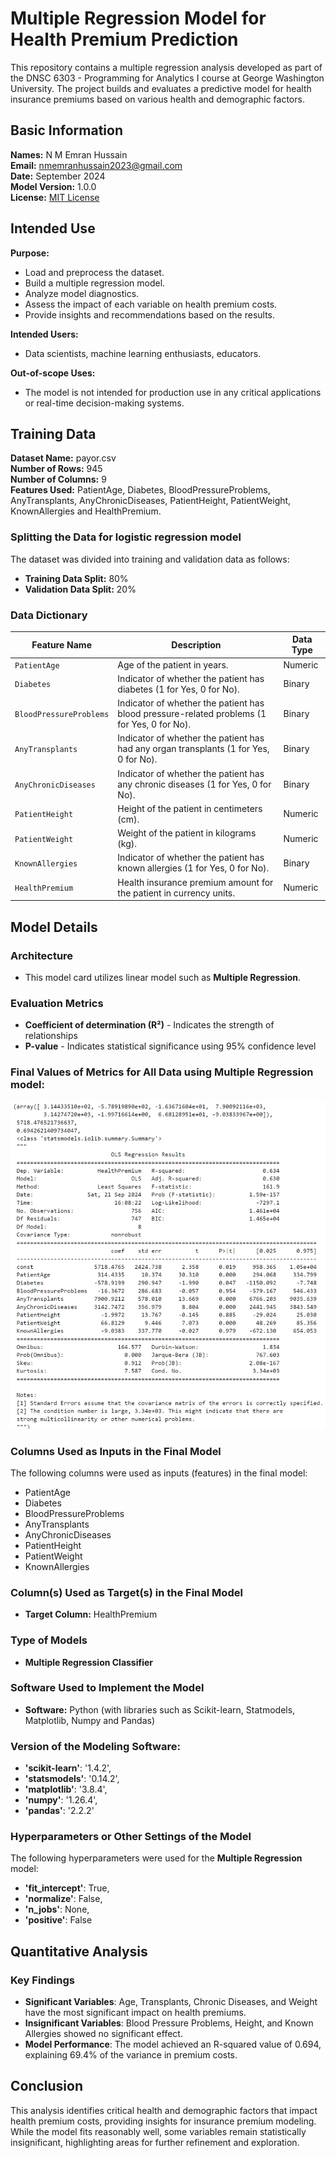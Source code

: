 # Multiple Regression Model for Health Premium Prediction

This repository contains a multiple regression analysis developed as part of the DNSC 6303 - Programming for Analytics I course at George Washington University. The project builds and evaluates a predictive model for health insurance premiums based on various health and demographic factors.

## Basic Information
**Names:** N M Emran Hussain  
**Email:** nmemranhussain2023@gmail.com  
**Date:** September 2024  
**Model Version:** 1.0.0  
**License:** [MIT License](LICENSE)

## Intended Use
**Purpose:** 
- Load and preprocess the dataset.
- Build a multiple regression model.
- Analyze model diagnostics.
- Assess the impact of each variable on health premium costs.
- Provide insights and recommendations based on the results.
  
**Intended Users:** 
- Data scientists, machine learning enthusiasts, educators.
  
**Out-of-scope Uses:** 
- The model is not intended for production use in any critical applications or real-time decision-making systems.

## Training Data
**Dataset Name:** payor.csv  
**Number of Rows:** 945  
**Number of Columns:** 9  
**Features Used:** PatientAge, Diabetes, BloodPressureProblems, AnyTransplants, AnyChronicDiseases, PatientHeight, PatientWeight, KnownAllergies and HealthPremium.

### Splitting the Data for logistic regression model
The dataset was divided into training and validation data as follows:
- **Training Data Split:** 80%
- **Validation Data Split:** 20%

### Data Dictionary

| **Feature Name**          | **Description**                                                                              | **Data Type** |
|---------------------------|----------------------------------------------------------------------------------------------|---------------|
| `PatientAge`              | Age of the patient in years.                                                                 | Numeric       |
| `Diabetes`                | Indicator of whether the patient has diabetes (1 for Yes, 0 for No).                         | Binary        |
| `BloodPressureProblems`   | Indicator of whether the patient has blood pressure-related problems (1 for Yes, 0 for No).  | Binary        |
| `AnyTransplants`          | Indicator of whether the patient has had any organ transplants (1 for Yes, 0 for No).        | Binary        |
| `AnyChronicDiseases`      | Indicator of whether the patient has any chronic diseases (1 for Yes, 0 for No).             | Binary        |
| `PatientHeight`           | Height of the patient in centimeters (cm).                                                   | Numeric       |
| `PatientWeight`           | Weight of the patient in kilograms (kg).                                                     | Numeric       |
| `KnownAllergies`          | Indicator of whether the patient has known allergies (1 for Yes, 0 for No).                  | Binary        |
| `HealthPremium`           | Health insurance premium amount for the patient in currency units.                           | Numeric       |

## Model Details
### Architecture  
- This model card utilizes linear model such as **Multiple Regression**. 

### Evaluation Metrics  
- **Coefficient of determination (R²)** - Indicates the strength of relationships
- **P-value** - Indicates statistical significance using 95% confidence level

### Final Values of Metrics for All Data using **Multiple Regression** model:
 
![OLS Regression Result in Python](Output_ML.png) 

### Columns Used as Inputs in the Final Model
The following columns were used as inputs (features) in the final model:
- PatientAge  
- Diabetes  
- BloodPressureProblems  
- AnyTransplants  
- AnyChronicDiseases  
- PatientHeight  
- PatientWeight  
- KnownAllergies  

### Column(s) Used as Target(s) in the Final Model
- **Target Column:** HealthPremium  

### Type of Models
- **Multiple Regression Classifier**
  
### Software Used to Implement the Model
- **Software:** Python (with libraries such as Scikit-learn, Statmodels, Matplotlib, Numpy and Pandas)

### Version of the Modeling Software: 
- **'scikit-learn'**: '1.4.2',
- **'statsmodels'**: '0.14.2',
- **'matplotlib'**: '3.8.4',
- **'numpy'**: '1.26.4',
- **'pandas'**: '2.2.2'

### Hyperparameters or Other Settings of the Model
The following hyperparameters were used for the **Multiple Regression** model:
- **'fit_intercept'**: True,
- **'normalize'**: False,
- **'n_jobs'**: None,
- **'positive'**: False

## Quantitative Analysis
### Key Findings
- **Significant Variables**: Age, Transplants, Chronic Diseases, and Weight have the most significant impact on health premiums.
- **Insignificant Variables**: Blood Pressure Problems, Height, and Known Allergies showed no significant effect.
- **Model Performance**: The model achieved an R-squared value of 0.694, explaining 69.4% of the variance in premium costs.

## Conclusion
This analysis identifies critical health and demographic factors that impact health premium costs, providing insights for insurance premium modeling. While the model fits reasonably well, some variables remain statistically insignificant, highlighting areas for further refinement and exploration.


